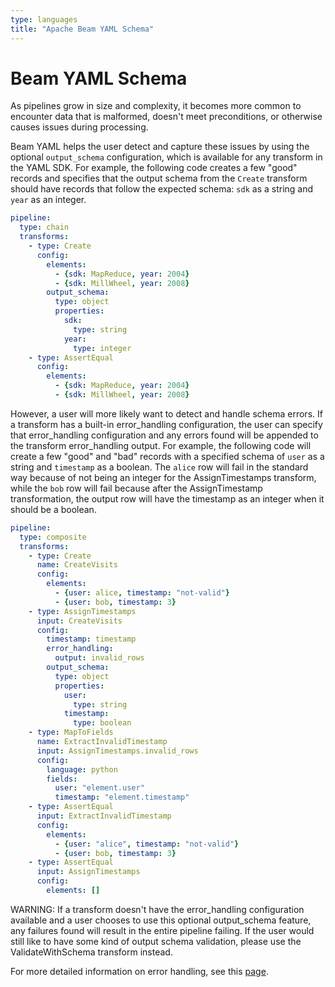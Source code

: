 ```yaml
---
type: languages
title: "Apache Beam YAML Schema"
---
```

<!--
    Licensed to the Apache Software Foundation (ASF) under one
    or more contributor license agreements.  See the NOTICE file
    distributed with this work for additional information
    regarding copyright ownership.  The ASF licenses this file
    to you under the Apache License, Version 2.0 (the
    "License"); you may not use this file except in compliance
    with the License.  You may obtain a copy of the License at

      http://www.apache.org/licenses/LICENSE-2.0

    Unless required by applicable law or agreed to in writing,
    software distributed under the License is distributed on an
    "AS IS" BASIS, WITHOUT WARRANTIES OR CONDITIONS OF ANY
    KIND, either express or implied.  See the License for the
    specific language governing permissions and limitations
    under the License.
-->

# Beam YAML Schema

As pipelines grow in size and complexity, it becomes more common to encounter
data that is malformed, doesn't meet preconditions, or otherwise causes issues
during processing.

Beam YAML helps the user detect and capture these issues by using the optional
`output_schema` configuration, which is available for any transform in the YAML
SDK. For example, the following code creates a few "good" records and specifies
that the output schema from the `Create` transform should have records that
follow the expected schema: `sdk` as a string and `year` as an integer.

```yaml
pipeline:
  type: chain
  transforms:
    - type: Create
      config:
        elements:
          - {sdk: MapReduce, year: 2004}
          - {sdk: MillWheel, year: 2008}
        output_schema:
          type: object
          properties:
            sdk:
              type: string
            year:
              type: integer
    - type: AssertEqual
      config:
        elements:
          - {sdk: MapReduce, year: 2004}
          - {sdk: MillWheel, year: 2008}
```

However, a user will more likely want to detect and handle schema errors. If a
transform has a built-in error_handling configuration, the user can specify that
error_handling configuration and any errors found will be appended to the
transform error_handling output. For example, the following code will
create a few "good" and "bad" records with a specified schema of `user` as a
string and `timestamp` as a boolean. The `alice` row will fail in the standard
way because of not being an integer for the AssignTimestamps transform, while
the `bob` row will fail because after the AssignTimestamp transformation, the
output row will have the timestamp as an integer when it should be a boolean.


```yaml
pipeline:
  type: composite
  transforms:
    - type: Create
      name: CreateVisits
      config:
        elements:
          - {user: alice, timestamp: "not-valid"}
          - {user: bob, timestamp: 3}
    - type: AssignTimestamps
      input: CreateVisits
      config:
        timestamp: timestamp
        error_handling:
          output: invalid_rows
        output_schema:
          type: object
          properties:
            user:
              type: string
            timestamp:
              type: boolean
    - type: MapToFields
      name: ExtractInvalidTimestamp
      input: AssignTimestamps.invalid_rows
      config:
        language: python
        fields:
          user: "element.user"
          timestamp: "element.timestamp"
    - type: AssertEqual
      input: ExtractInvalidTimestamp
      config:
        elements:
          - {user: "alice", timestamp: "not-valid"}
          - {user: bob, timestamp: 3}
    - type: AssertEqual
      input: AssignTimestamps
      config:
        elements: []
```

WARNING: If a transform doesn't have the error_handling configuration available
and a user chooses to use this optional output_schema feature, any failures
found will result in the entire pipeline failing. If the user would still like
to have some kind of output schema validation, please use the ValidateWithSchema
transform instead.

For more detailed information on error handling, see this [page](https://beam.apache.org/documentation/sdks/yaml-errors/).
